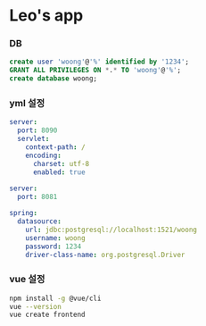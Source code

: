 # Leo's app

### DB

```sql
create user 'woong'@'%' identified by '1234';
GRANT ALL PRIVILEGES ON *.* TO 'woong'@'%';
create database woong;
```


### yml 설정

```yml
server:
  port: 8090
  servlet:
    context-path: /
    encoding:
      charset: utf-8
      enabled: true
    
server:
  port: 8081

spring:
  datasource:
    url: jdbc:postgresql://localhost:1521/woong
    username: woong
    password: 1234
    driver-class-name: org.postgresql.Driver
```

### vue 설정

```bash
npm install -g @vue/cli
vue --version
vue create frontend
```
